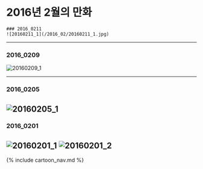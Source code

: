 # 2016년 2월의 만화

```
### 2016_0211
![20160211_1](/2016_02/20160211_1.jpg)
```
---
### 2016_0209
![20160209_1](/2016_02/20160209_1.jpg)
***
### 2016_0205
![20160205_1](/2016_02/20160205_1.jpg)
---
### 2016_0201
![20160201_1](/2016_02/20160201_1.jpg)
![20160201_2](/2016_02/20160201_2.jpg)
---
{% include cartoon_nav.md %}

